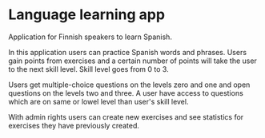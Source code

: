 # Language learning app

Application for Finnish speakers to learn Spanish. 

In this application users can practice Spanish words and phrases. Users gain points from exercises and a certain number of points will take the user to the next skill level. Skill level goes from 0 to 3. 

Users get multiple-choice questions on the levels zero and one and open questions on the levels two and three. A user have access to questions which are on same or lowel level than user's skill level.

With admin rights users can create new exercises and see statistics for exercises they have previously created. 

